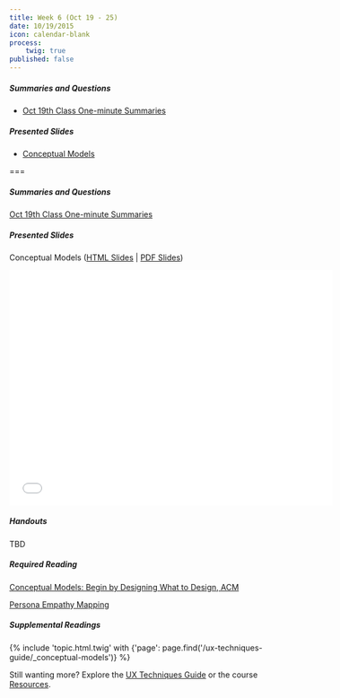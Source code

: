 ```yaml
---
title: Week 6 (Oct 19 - 25)
date: 10/19/2015
icon: calendar-blank
process:
    twig: true
published: false
---
```


##### Summaries and Questions
*   [Oct 19th Class One-minute Summaries](https://canvas.sfu.ca/courses/22099/discussion_topics/382630)

##### Presented Slides
*   [Conceptual Models](http://slides.com/paulhibbitts/cmpt-363-153-slides-in-progress#/)  

===

##### Summaries and Questions
[Oct 19th Class One-minute Summaries](https://canvas.sfu.ca/courses/22099/discussion_topics/382630)

##### Presented Slides  
Conceptual Models ([HTML Slides](http://slides.com/paulhibbitts/cmpt-363-153-slides-in-progress#/) | [PDF Slides](http://1drv.ms/1TNqz4z))

<div class="row">
  <div class="col s10">
    <div class="video-container"><iframe src="//slides.com/paulhibbitts/cmpt-363-153-slides-in-progress/embed?style=light" width="576" height="420" scrolling="no" frameborder="0" webkitallowfullscreen mozallowfullscreen allowfullscreen></iframe></div>
    </div>
  </div>

##### Handouts  
TBD

##### Required Reading  
[Conceptual Models: Begin by Designing What to Design, ACM](https://login.proxy.lib.sfu.ca/login?url=http://dl.acm.org/citation.cfm?id=503355.503366&coll=DL&dl=ACM&CFID=521069893&CFTOKEN=17492962)
<style>iframe.embedly-card{float:left;}</style>
<div class="row"> <div class="col s10">
  <a class="embedly-card" href="https://login.proxy.lib.sfu.ca/login?url=http://dl.acm.org/citation.cfm?id=503355.503366&coll=DL&dl=ACM&CFID=521069893&CFTOKEN=17492962">Persona Empathy Mapping</a>
<script async src="//cdn.embedly.com/widgets/platform.js" charset="UTF-8"></script></div></div>

##### Supplemental Readings
{% include 'topic.html.twig' with {'page': page.find('/ux-techniques-guide/_conceptual-models')} %}  

Still wanting more? Explore the [UX Techniques Guide](../../ux-techniques-guide) or the course [Resources](../../resources).  
